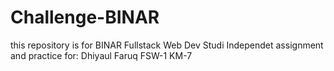# Challenge-BINAR

this repository is for BINAR Fullstack Web Dev Studi Independet assignment and practice for: Dhiyaul Faruq FSW-1 KM-7
